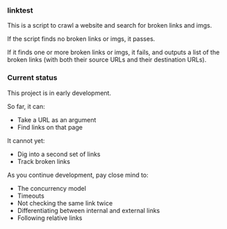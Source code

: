 ### linktest

This is a script to crawl a website and search for broken links and imgs.

If the script finds no broken links or imgs, it passes.

If it finds one or more broken links or imgs, it fails, and outputs a list of the broken links (with both their source URLs and their destination URLs).

### Current status

This project is in early development.

So far, it can:
- Take a URL as an argument
- Find links on that page

It cannot yet:
- Dig into a second set of links
- Track broken links

As you continue development, pay close mind to:
- The concurrency model
- Timeouts
- Not checking the same link twice
- Differentiating between internal and external links
- Following relative links
